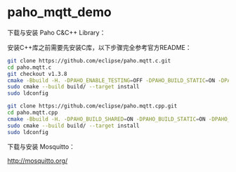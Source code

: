# paho_mqtt_demo

下载与安装 Paho C&C++ Library：

安装C++库之前需要先安装C库，以下步骤完全参考官方README：

```bash
git clone https://github.com/eclipse/paho.mqtt.c.git
cd paho.mqtt.c
git checkout v1.3.8
cmake -Bbuild -H. -DPAHO_ENABLE_TESTING=OFF -DPAHO_BUILD_STATIC=ON -DPAHO_WITH_SSL=ON -DPAHO_HIGH_PERFORMANCE=ON
sudo cmake --build build/ --target install
sudo ldconfig
```

```bash
git clone https://github.com/eclipse/paho.mqtt.cpp.git
cd paho.mqtt.cpp
cmake -Bbuild -H. -DPAHO_BUILD_SHARED=ON -DPAHO_BUILD_STATIC=ON -DPAHO_BUILD_DOCUMENTATION=TRUE -DPAHO_BUILD_SAMPLES=TRUE -DPAHO_WITH_SSL=ON
sudo cmake --build build/ --target install
sudo ldconfig
```

下载与安装 Mosquitto：

http://mosquitto.org/

